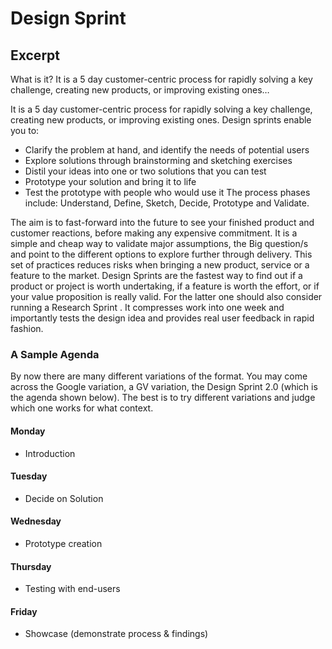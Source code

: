 # Design Sprint

## Excerpt

What is it? It is a 5 day customer-centric process for rapidly solving a key challenge, creating new products, or improving existing ones…

It is a 5 day customer-centric process for rapidly solving a key challenge, creating new products, or improving existing ones. Design sprints enable you to:

- Clarify the problem at hand, and identify the needs of potential users
- Explore solutions through brainstorming and sketching exercises
- Distil your ideas into one or two solutions that you can test
- Prototype your solution and bring it to life
- Test the prototype with people who would use it The process phases include: Understand, Define, Sketch, Decide, Prototype and Validate.

The aim is to fast-forward into the future to see your finished product and customer reactions, before making any expensive commitment. It is a simple and cheap way to validate major assumptions, the Big question/s and point to the different options to explore further through delivery. This set of practices reduces risks when bringing a new product, service or a feature to the market. Design Sprints are the fastest way to find out if a product or project is worth undertaking, if a feature is worth the effort, or if your value proposition is really valid. For the latter one should also consider running a  Research Sprint . It compresses work into one week and importantly tests the design idea and provides real user feedback in rapid fashion.

### A Sample Agenda

By now there are many different variations of the format. You may come across the Google variation, a GV variation, the Design Sprint 2.0 (which is the agenda shown below). The best is to try different variations and judge which one works for what context.

#### Monday

- Introduction

#### Tuesday

- Decide on Solution

#### Wednesday

- Prototype creation

#### Thursday

- Testing with end-users

#### Friday

- Showcase (demonstrate process &amp; findings)
